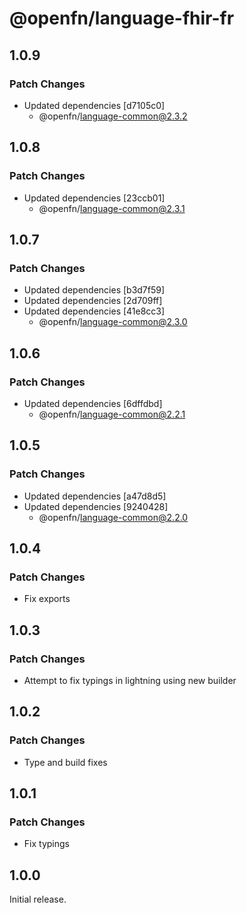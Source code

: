 # @openfn/language-fhir-fr

## 1.0.9

### Patch Changes

- Updated dependencies [d7105c0]
  - @openfn/language-common@2.3.2

## 1.0.8

### Patch Changes

- Updated dependencies [23ccb01]
  - @openfn/language-common@2.3.1

## 1.0.7

### Patch Changes

- Updated dependencies [b3d7f59]
- Updated dependencies [2d709ff]
- Updated dependencies [41e8cc3]
  - @openfn/language-common@2.3.0

## 1.0.6

### Patch Changes

- Updated dependencies [6dffdbd]
  - @openfn/language-common@2.2.1

## 1.0.5

### Patch Changes

- Updated dependencies [a47d8d5]
- Updated dependencies [9240428]
  - @openfn/language-common@2.2.0

## 1.0.4

### Patch Changes

- Fix exports

## 1.0.3

### Patch Changes

- Attempt to fix typings in lightning using new builder

## 1.0.2

### Patch Changes

- Type and build fixes

## 1.0.1

### Patch Changes

- Fix typings

## 1.0.0

Initial release.
